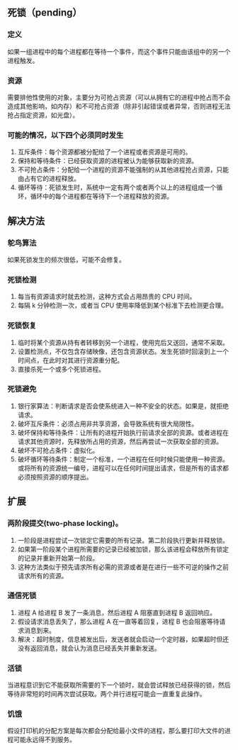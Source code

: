 ## 死锁（pending）
### 定义
如果一组进程中的每个进程都在等待一个事件，而这个事件只能由该组中的另一个进程触发。
### 资源
需要排他性使用的对象，主要分为可抢占资源（可以从拥有它的进程中抢占而不会造成其他影响，如内存）和不可抢占资源（除非引起错误或者异常，否则进程无法抢占指定资源，如光盘）。
### 可能的情况，以下四个必须同时发生
1. 互斥条件：每个资源都被分配给了一个进程或者资源是可用的。
2. 保持和等待条件：已经获取资源的进程被认为能够获取新的资源。
3. 不可抢占条件：分配给一个进程的资源不能强制的从其他进程抢占资源，只能由占有它的进程释放。
4. 循环等待：死锁发生时，系统中一定有两个或者两个以上的进程组成一个循环，循环中的每个进程都在等待下一个进程释放的资源。
## 解决方法
### 鸵鸟算法
如果死锁发生的频次很低，可能不会修复。
### 死锁检测
1. 每当有资源请求时就去检测，这种方式会占用昂贵的 CPU 时间。
2. 每隔 k 分钟检测一次，或者当 CPU 使用率降低到某个标准下去检测更合理。
### 死锁恢复
1. 临时将某个资源从持有者转移到另一个进程，使用完后又送回，通常不采取。
2. 设置检测点，不仅包含存储映像，还包含资源状态。发生死锁时回滚到上一个时间点，在此时对其进行资源重分配。
3. 直接杀死一个或多个死锁进程。
### 死锁避免
1. 银行家算法：判断请求是否会使系统进入一种不安全的状态。如果是，就拒绝请求。
2. 破坏互斥条件：必须占用非共享资源，会导致系统有很大局限性。
3. 破坏保持和等待条件：让所有的进程开始执行前请求全部的资源。或者进程在请求其他资源时，先释放所占用的资源，然后再尝试一次获取全部的资源。
4. 破坏不可抢占条件：虚拟化。
5. 破坏循环等待条件：制定一个标准，一个进程在任何时候只能使用一种资源。或将所有的资源统一编号，进程可以在任何时间提出请求，但是所有的请求都必须按照资源的顺序提出。

## 扩展
### 两阶段提交(two-phase locking)。
1. 一阶段是进程尝试一次锁定它需要的所有记录。第二阶段执行更新并释放锁。
2. 如果第一阶段某个进程所需要的记录已经被加锁，那么该进程会释放所有锁定的记录并重新开始第一阶段。
3. 这种方法类似于预先请求所有必需的资源或者是在进行一些不可逆的操作之前请求所有的资源。
### 通信死锁
1. 进程 A 给进程 B 发了一条消息，然后进程 A 阻塞直到进程 B 返回响应。
2. 假设请求消息丢失了，那么进程 A 在一直等着回复，进程 B 也会阻塞等待请求消息到来。
3. 解决：超时制度，信息被发出后，发送者就会启动一个定时器，如果超时但还没有返回消息，就会认为消息已经丢失并重新发送。
### 活锁
当进程意识到它不能获取所需要的下一个锁时，就会尝试释放已经获得的锁，然后等待非常短的时间再次尝试获取。两个并行进程可能会一直重复此操作。
### 饥饿
假设打印机的分配方案是每次都会分配给最小文件的进程，那么要打印大文件的进程可能永远得不到服务。